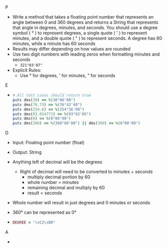 P 

- Write a method that takes a floating point number that represents an angle between 0 and 360 degrees and returns a String that represents that angle in degrees, minutes, and seconds. You should use a degree symbol ( ° ) to represent degrees, a single quote ( ' ) to represent minutes, and a double quote ( " ) to represent seconds. A degree has 60 minutes, while a minute has 60 seconds
- Results may differ depending on how values are rounded
- Use two digit numbers with leading zeros when formatting minutes and seconds
  - ``321°03'07"``
- Explicit Rules:
  - Use ° for degrees, ' for minutes, " for seconds

E 

- ```ruby
  # All test cases should return true
  puts dms(30) == %(30°00'00")
  puts dms(76.73) == %(76°43'48")
  puts dms(254.6) == %(254°36'00")
  puts dms(93.034773) == %(93°02'05")
  puts dms(0) == %(0°00'00")
  puts dms(360) == %(360°00'00") || dms(360) == %(0°00'00")
  ```

D

- Input: Floating point number (float)

- Output: String

- Anything left of decimal will be the degrees

  - Right of decimal will need to be converted to minutes + seconds
    - multiply decimal portion by 60
    - whole number = minutes
    - remaining decimal and multiply by 60
    - result = seconds

- Whole number will result in just degrees and 0 minutes or seconds

- 360° can be represented as 0°

- ```ruby
  DEGREE = "\xC2\xB0"
  ```

A

- 